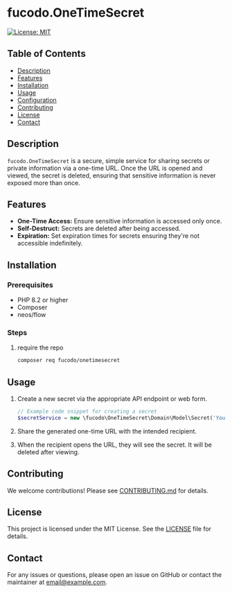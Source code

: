 # fucodo.OneTimeSecret

[![License: MIT](https://img.shields.io/badge/License-MIT-yellow.svg)](https://opensource.org/licenses/MIT)

## Table of Contents

- [Description](#description)
- [Features](#features)
- [Installation](#installation)
- [Usage](#usage)
- [Configuration](#configuration)
- [Contributing](#contributing)
- [License](#license)
- [Contact](#contact)

## Description

`fucodo.OneTimeSecret` is a secure, simple service for sharing secrets or private information via a one-time URL. Once the URL is opened and viewed, the secret is deleted, ensuring that sensitive information is never exposed more than once.

## Features

- **One-Time Access:** Ensure sensitive information is accessed only once.
- **Self-Destruct:** Secrets are deleted after being accessed.
- **Expiration:** Set expiration times for secrets ensuring they're not accessible indefinitely.

## Installation

### Prerequisites

- PHP 8.2 or higher
- Composer
- neos/flow

### Steps

1. require the repo

    ```bash
    composer req fucodo/onetimesecret
    ```
   
## Usage

1. Create a new secret via the appropriate API endpoint or web form.

    ```php
    // Example code snippet for creating a secret
    $secretService = new \fucodo\OneTimeSecret\Domain\Model\Secret('YourSecret');
    ```

2. Share the generated one-time URL with the intended recipient.

3. When the recipient opens the URL, they will see the secret. It will be deleted after viewing.

## Contributing

We welcome contributions! Please see [CONTRIBUTING.md](CONTRIBUTING.md) for details.

## License

This project is licensed under the MIT License. See the [LICENSE](LICENSE) file for details.

## Contact

For any issues or questions, please open an issue on GitHub or contact the maintainer at [email@example.com](mailto:email@example.com).
